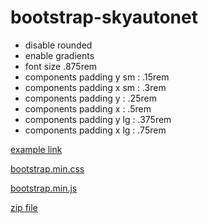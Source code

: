 # bootstrap-skyautonet

* disable rounded
* enable gradients
* font size .875rem
* components padding y sm : .15rem
* components padding x sm : .3rem
* components padding y : .25rem
* components padding x : .5rem
* components padding y lg : .375rem
* components padding x lg : .75rem

[example link](https://milkteakang.github.io/bootstrap-skyautonet/docs/4.3/components/index.html)

[bootstrap.min.css](docs/4.3/dist/css/bootstrap.min.css)

[bootstrap.min.js](docs/4.3/dist/js/bootstrap.min.js)

[zip file](bootstrap-4.3.1-dist.zip)